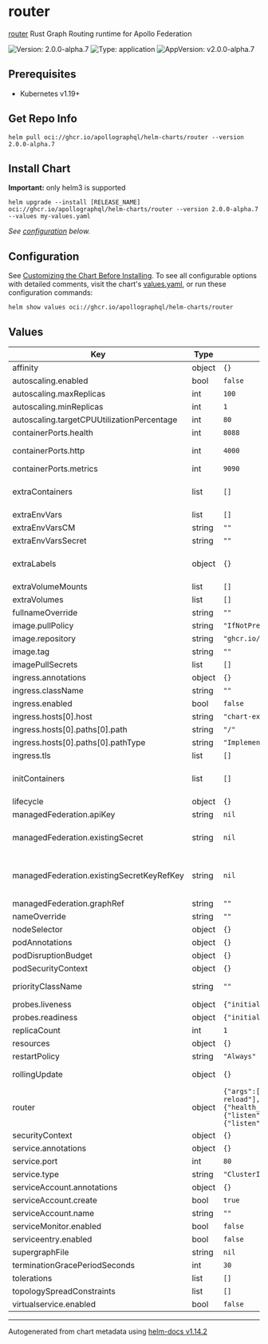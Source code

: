 # router

[router](https://github.com/apollographql/router) Rust Graph Routing runtime for Apollo Federation

![Version: 2.0.0-alpha.7](https://img.shields.io/badge/Version-2.0.0--alpha.7-informational?style=flat-square) ![Type: application](https://img.shields.io/badge/Type-application-informational?style=flat-square) ![AppVersion: v2.0.0-alpha.7](https://img.shields.io/badge/AppVersion-v2.0.0--alpha.7-informational?style=flat-square)

## Prerequisites

- Kubernetes v1.19+

## Get Repo Info

```console
helm pull oci://ghcr.io/apollographql/helm-charts/router --version 2.0.0-alpha.7
```

## Install Chart

**Important:** only helm3 is supported

```console
helm upgrade --install [RELEASE_NAME] oci://ghcr.io/apollographql/helm-charts/router --version 2.0.0-alpha.7 --values my-values.yaml
```

_See [configuration](#configuration) below._

## Configuration

See [Customizing the Chart Before Installing](https://helm.sh/docs/intro/using_helm/#customizing-the-chart-before-installing). To see all configurable options with detailed comments, visit the chart's [values.yaml](./values.yaml), or run these configuration commands:

```console
helm show values oci://ghcr.io/apollographql/helm-charts/router
```

## Values

| Key                                        | Type   | Default                                                                                                                       | Description                                                                                                                                                                                                                                                                            |
| ------------------------------------------ | ------ | ----------------------------------------------------------------------------------------------------------------------------- | -------------------------------------------------------------------------------------------------------------------------------------------------------------------------------------------------------------------------------------------------------------------------------------- |
| affinity                                   | object | `{}`                                                                                                                          |                                                                                                                                                                                                                                                                                        |
| autoscaling.enabled                        | bool   | `false`                                                                                                                       |                                                                                                                                                                                                                                                                                        |
| autoscaling.maxReplicas                    | int    | `100`                                                                                                                         |                                                                                                                                                                                                                                                                                        |
| autoscaling.minReplicas                    | int    | `1`                                                                                                                           |                                                                                                                                                                                                                                                                                        |
| autoscaling.targetCPUUtilizationPercentage | int    | `80`                                                                                                                          |                                                                                                                                                                                                                                                                                        |
| containerPorts.health                      | int    | `8088`                                                                                                                        | For exposing the health check endpoint                                                                                                                                                                                                                                                 |
| containerPorts.http                        | int    | `4000`                                                                                                                        | If you override the port in `router.configuration.server.listen` then make sure to match the listen port here                                                                                                                                                                          |
| containerPorts.metrics                     | int    | `9090`                                                                                                                        | For exposing the metrics port when running a serviceMonitor for example                                                                                                                                                                                                                |
| extraContainers                            | list   | `[]`                                                                                                                          | An array of extra containers to include in the router pod Example: extraContainers: - name: coprocessor image: acme/coprocessor:1.0 ports: - containerPort: 4001                                                                                                                       |
| extraEnvVars                               | list   | `[]`                                                                                                                          |                                                                                                                                                                                                                                                                                        |
| extraEnvVarsCM                             | string | `""`                                                                                                                          |                                                                                                                                                                                                                                                                                        |
| extraEnvVarsSecret                         | string | `""`                                                                                                                          |                                                                                                                                                                                                                                                                                        |
| extraLabels                                | object | `{}`                                                                                                                          | A map of extra labels to apply to the resources created by this chart Example: extraLabels: label_one_name: "label_one_value" label_two_name: "label_two_value"                                                                                                                        |
| extraVolumeMounts                          | list   | `[]`                                                                                                                          |                                                                                                                                                                                                                                                                                        |
| extraVolumes                               | list   | `[]`                                                                                                                          |                                                                                                                                                                                                                                                                                        |
| fullnameOverride                           | string | `""`                                                                                                                          |                                                                                                                                                                                                                                                                                        |
| image.pullPolicy                           | string | `"IfNotPresent"`                                                                                                              |                                                                                                                                                                                                                                                                                        |
| image.repository                           | string | `"ghcr.io/apollographql/router"`                                                                                              |                                                                                                                                                                                                                                                                                        |
| image.tag                                  | string | `""`                                                                                                                          |                                                                                                                                                                                                                                                                                        |
| imagePullSecrets                           | list   | `[]`                                                                                                                          |                                                                                                                                                                                                                                                                                        |
| ingress.annotations                        | object | `{}`                                                                                                                          |                                                                                                                                                                                                                                                                                        |
| ingress.className                          | string | `""`                                                                                                                          |                                                                                                                                                                                                                                                                                        |
| ingress.enabled                            | bool   | `false`                                                                                                                       |                                                                                                                                                                                                                                                                                        |
| ingress.hosts[0].host                      | string | `"chart-example.local"`                                                                                                       |                                                                                                                                                                                                                                                                                        |
| ingress.hosts[0].paths[0].path             | string | `"/"`                                                                                                                         |                                                                                                                                                                                                                                                                                        |
| ingress.hosts[0].paths[0].pathType         | string | `"ImplementationSpecific"`                                                                                                    |                                                                                                                                                                                                                                                                                        |
| ingress.tls                                | list   | `[]`                                                                                                                          |                                                                                                                                                                                                                                                                                        |
| initContainers                             | list   | `[]`                                                                                                                          | An array of init containers to include in the router pod Example: initContainers: - name: init-myservice image: busybox:1.28 command: ["sh"]                                                                                                                                           |
| lifecycle                                  | object | `{}`                                                                                                                          |                                                                                                                                                                                                                                                                                        |
| managedFederation.apiKey                   | string | `nil`                                                                                                                         | If using managed federation, the graph API key to identify router to Studio                                                                                                                                                                                                            |
| managedFederation.existingSecret           | string | `nil`                                                                                                                         | If using managed federation, use existing Secret which stores the graph API key instead of creating a new one. If set along `managedFederation.apiKey`, a secret with the graph API key will be created using this parameter as name                                                   |
| managedFederation.existingSecretKeyRefKey  | string | `nil`                                                                                                                         | If using managed federation, the name of the key within the existing Secret which stores the graph API key. If set along `managedFederation.apiKey`, a secret with the graph API key will be created using this parameter as key, defaults to using a key of `managedFederationApiKey` |
| managedFederation.graphRef                 | string | `""`                                                                                                                          | If using managed federation, the variant of which graph to use                                                                                                                                                                                                                         |
| nameOverride                               | string | `""`                                                                                                                          |                                                                                                                                                                                                                                                                                        |
| nodeSelector                               | object | `{}`                                                                                                                          |                                                                                                                                                                                                                                                                                        |
| podAnnotations                             | object | `{}`                                                                                                                          |                                                                                                                                                                                                                                                                                        |
| podDisruptionBudget                        | object | `{}`                                                                                                                          | Sets the [pod disruption budget](https://kubernetes.io/docs/tasks/run-application/configure-pdb/) for Deployment pods                                                                                                                                                                  |
| podSecurityContext                         | object | `{}`                                                                                                                          |                                                                                                                                                                                                                                                                                        |
| priorityClassName                          | string | `""`                                                                                                                          | Set to existing PriorityClass name to control pod preemption by the scheduler                                                                                                                                                                                                          |
| probes.liveness                            | object | `{"initialDelaySeconds":0}`                                                                                                   | Configure liveness probe                                                                                                                                                                                                                                                               |
| probes.readiness                           | object | `{"initialDelaySeconds":0}`                                                                                                   | Configure readiness probe                                                                                                                                                                                                                                                              |
| replicaCount                               | int    | `1`                                                                                                                           |                                                                                                                                                                                                                                                                                        |
| resources                                  | object | `{}`                                                                                                                          |                                                                                                                                                                                                                                                                                        |
| restartPolicy                              | string | `"Always"`                                                                                                                    | Sets the restart policy of pods                                                                                                                                                                                                                                                        |
| rollingUpdate                              | object | `{}`                                                                                                                          | Sets the [rolling update strategy parameters](https://kubernetes.io/docs/concepts/workloads/controllers/deployment/#rolling-update-deployment). Can take absolute values or % values.                                                                                                  |
| router                                     | object | `{"args":["--hot-reload"],"configuration":{"health_check":{"listen":"0.0.0.0:8088"},"supergraph":{"listen":"0.0.0.0:4000"}}}` | See https://www.apollographql.com/docs/router/configuration/overview/#yaml-config-file for yaml structure                                                                                                                                                                              |
| securityContext                            | object | `{}`                                                                                                                          |                                                                                                                                                                                                                                                                                        |
| service.annotations                        | object | `{}`                                                                                                                          |                                                                                                                                                                                                                                                                                        |
| service.port                               | int    | `80`                                                                                                                          |                                                                                                                                                                                                                                                                                        |
| service.type                               | string | `"ClusterIP"`                                                                                                                 |                                                                                                                                                                                                                                                                                        |
| serviceAccount.annotations                 | object | `{}`                                                                                                                          |                                                                                                                                                                                                                                                                                        |
| serviceAccount.create                      | bool   | `true`                                                                                                                        |                                                                                                                                                                                                                                                                                        |
| serviceAccount.name                        | string | `""`                                                                                                                          |                                                                                                                                                                                                                                                                                        |
| serviceMonitor.enabled                     | bool   | `false`                                                                                                                       |                                                                                                                                                                                                                                                                                        |
| serviceentry.enabled                       | bool   | `false`                                                                                                                       |                                                                                                                                                                                                                                                                                        |
| supergraphFile                             | string | `nil`                                                                                                                         |                                                                                                                                                                                                                                                                                        |
| terminationGracePeriodSeconds              | int    | `30`                                                                                                                          | Sets the [termination grace period](https://kubernetes.io/docs/concepts/containers/container-lifecycle-hooks/#hook-handler-execution) for Deployment pods                                                                                                                              |
| tolerations                                | list   | `[]`                                                                                                                          |                                                                                                                                                                                                                                                                                        |
| topologySpreadConstraints                  | list   | `[]`                                                                                                                          | Sets the [topology spread constraints](https://kubernetes.io/docs/concepts/scheduling-eviction/topology-spread-constraints/) for Deployment pods                                                                                                                                       |
| virtualservice.enabled                     | bool   | `false`                                                                                                                       |                                                                                                                                                                                                                                                                                        |

---

Autogenerated from chart metadata using [helm-docs v1.14.2](https://github.com/norwoodj/helm-docs/releases/v1.14.2)
